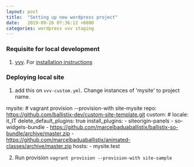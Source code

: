 ```yaml
---
layout: post
title:  "Setting up new wordpress project"
date:   2019-09-26 07:36:12 +0800
categories: wordpress vvv staging
---
```


### Requisite for local development

 1. [vvv](https://varyingvagrantvagrants.org/). For [installation instructions](https://varyingvagrantvagrants.org/docs/en-US/installation/software-requirements/)
 
### Deploying local site

 1. add this on `vvv-custom.yml`. Change instances of 'mysite' to project name.
 
  mysite: # vagrant provision --provision-with site-mysite
        repo: https://github.com/ballistix-dev/custom-site-template.git
        custom:
          # locale: it_IT
          delete_default_plugins: true
          install_plugins:
             - siteorigin-panels
             - so-widgets-bundle
             - https://github.com/marcelbaduaballistix/ballistix-so-bundle/archive/master.zip
             - https://github.com/marcelbaduaballistix/animated-classes/archive/master.zip
        hosts:
          - mysite.test
  
  2. Run provision `vagrant provision --provision-with site-sample`
